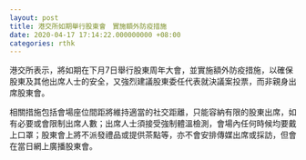 ```yaml
---
layout: post
title: 港交所如期舉行股東會　實施額外防疫措施
date: 2020-04-17 17:14:22.000000000 +08:00
categories: rthk
---
```


港交所表示，將如期在下月7日舉行股東周年大會，並實施額外防疫措施，以確保股東及其他出席人士的安全，又強烈建議股東委任代表就決議案投票，而非親身出席股東會。

相關措施包括會場座位間距將維持適當的社交距離，只能容納有限的股東出席，如有必要或會限制出席人數；出席人士須接受強制體溫檢測，會場內任何時候均要戴上口罩；股東會上將不派發禮品或提供茶點等，亦不會安排傳媒出席或採訪，但會在當日網上廣播股東會。
